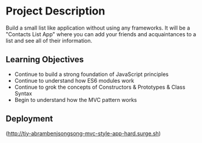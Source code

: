 # Project Description

 Build a small list like application without using any frameworks. It will be a "Contacts List App" where you can add your friends and acquaintances to a list and see all of their information.
## Learning Objectives

- Continue to build a strong foundation of JavaScript principles
- Continue to understand how ES6 modules work
- Continue to grok the concepts of Constructors & Prototypes & Class Syntax
- Begin to understand how the MVC pattern works

## Deployment

(http://tiy-abrambenjsongsong-mvc-style-app-hard.surge.sh)
